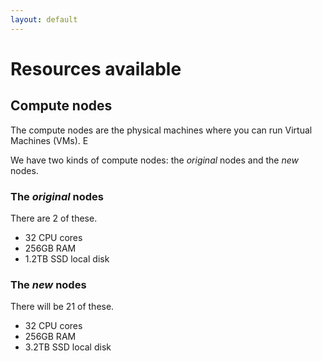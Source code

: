```yaml
---
layout: default
---
```

# Resources available

## Compute nodes

The compute nodes are the physical machines where you can run Virtual Machines (VMs). E

We have two kinds of compute nodes: the _original_ nodes and the _new_ nodes.

### The _original_ nodes

There are 2 of these.

* 32 CPU cores
* 256GB RAM
* 1.2TB SSD local disk

### The _new_ nodes

There will be 21 of these.

* 32 CPU cores
* 256GB RAM
* 3.2TB SSD local disk